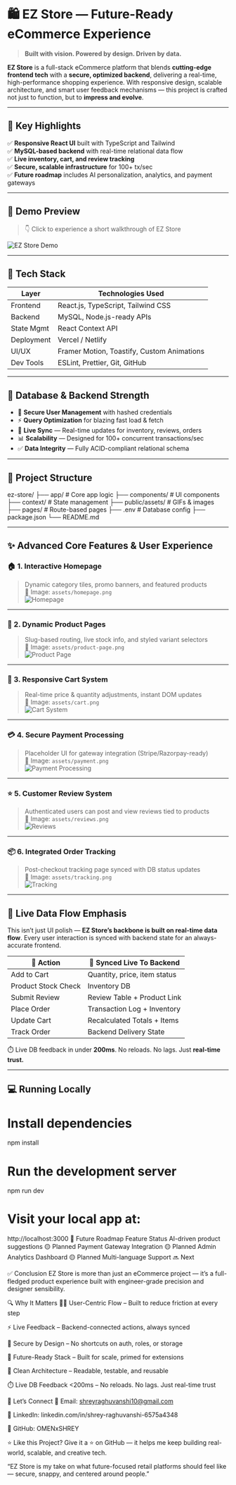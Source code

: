 # 🛍️ EZ Store — Future-Ready eCommerce Experience

> **Built with vision. Powered by design. Driven by data.**

**EZ Store** is a full-stack eCommerce platform that blends **cutting-edge frontend tech** with a **secure, optimized backend**, delivering a real-time, high-performance shopping experience. With responsive design, scalable architecture, and smart user feedback mechanisms — this project is crafted not just to function, but to **impress and evolve**.

---

## 🚀 Key Highlights

✅ **Responsive React UI** built with TypeScript and Tailwind  
✅ **MySQL-based backend** with real-time relational data flow  
✅ **Live inventory, cart, and review tracking**  
✅ **Secure, scalable infrastructure** for 100+ tx/sec  
✅ **Future roadmap** includes AI personalization, analytics, and payment gateways

---

## 🎥 Demo Preview

> 👇 Click to experience a short walkthrough of EZ Store

![EZ Store Demo](public/assets/demo.gif)

---

## 🧰 Tech Stack

| Layer         | Technologies Used                              |
|---------------|------------------------------------------------|
| Frontend      | React.js, TypeScript, Tailwind CSS             |
| Backend       | MySQL, Node.js-ready APIs                      |
| State Mgmt    | React Context API                              |
| Deployment    | Vercel / Netlify                               |
| UI/UX         | Framer Motion, Toastify, Custom Animations     |
| Dev Tools     | ESLint, Prettier, Git, GitHub                  |

---

## 🧱 Database & Backend Strength

- 🔐 **Secure User Management** with hashed credentials  
- ⚡ **Query Optimization** for blazing fast load & fetch  
- 🔄 **Live Sync** — Real-time updates for inventory, reviews, orders  
- 📊 **Scalability** — Designed for 100+ concurrent transactions/sec  
- ✅ **Data Integrity** — Fully ACID-compliant relational schema

---

## 📂 Project Structure

ez-store/
├── app/ # Core app logic
├── components/ # UI components
├── context/ # State management
├── public/assets/ # GIFs & images
├── pages/ # Route-based pages
├── .env # Database config
├── package.json
└── README.md


---

## ✨ Advanced Core Features & User Experience

### 🏠 1. Interactive Homepage  
> Dynamic category tiles, promo banners, and featured products  
📍 Image: `assets/homepage.png`  
![Homepage](public/assets/homepage.png)

---

### 🧾 2. Dynamic Product Pages  
> Slug-based routing, live stock info, and styled variant selectors  
📍 Image: `assets/product-page.png`  
![Product Page](public/assets/product-page.png)

---

### 🛒 3. Responsive Cart System  
> Real-time price & quantity adjustments, instant DOM updates  
📍 Image: `assets/cart.png`  
![Cart System](public/assets/cart.png)

---

### 💳 4. Secure Payment Processing  
> Placeholder UI for gateway integration (Stripe/Razorpay-ready)  
📍 Image: `assets/payment.png`  
![Payment Processing](public/assets/payment.png)

---

### ⭐ 5. Customer Review System  
> Authenticated users can post and view reviews tied to products  
📍 Image: `assets/reviews.png`  
![Reviews](public/assets/reviews.png)

---

### 📦 6. Integrated Order Tracking  
> Post-checkout tracking page synced with DB status updates  
📍 Image: `assets/tracking.png`  
![Tracking](public/assets/tracking.png)

---

## 🔄 Live Data Flow Emphasis

This isn’t just UI polish — **EZ Store’s backbone is built on real-time data flow**. Every user interaction is synced with backend state for an always-accurate frontend.

| 🔧 Action               | 🔁 Synced Live To Backend    |
|------------------------|------------------------------|
| Add to Cart            | Quantity, price, item status |
| Product Stock Check    | Inventory DB                 |
| Submit Review          | Review Table + Product Link  |
| Place Order            | Transaction Log + Inventory  |
| Update Cart            | Recalculated Totals + Items  |
| Track Order            | Backend Delivery State       |

⏱️ Live DB feedback in under **200ms**. No reloads. No lags. Just **real-time trust.**

---

## 💻 Running Locally

# Install dependencies
npm install

# Run the development server
npm run dev

# Visit your local app at:
http://localhost:3000
🔮 Future Roadmap
Feature	Status
AI-driven product suggestions	🟡 Planned
Payment Gateway Integration	🟡 Planned
Admin Analytics Dashboard	🟡 Planned
Multi-language Support	🔜 Next

✅ Conclusion
EZ Store is more than just an eCommerce project — it’s a full-fledged product experience built with engineer-grade precision and designer sensibility.

🔍 Why It Matters
🧍‍♂️ User-Centric Flow – Built to reduce friction at every step

⚡ Live Feedback – Backend-connected actions, always synced

🔐 Secure by Design – No shortcuts on auth, roles, or storage

🚀 Future-Ready Stack – Built for scale, primed for extensions

🧠 Clean Architecture – Readable, testable, and reusable

⏱️ Live DB Feedback <200ms – No reloads. No lags. Just real-time trust

🤝 Let’s Connect
📧 Email: shreyraghuvanshi10@gmail.com

🔗 LinkedIn: linkedin.com/in/shrey-raghuvanshi-6575a4348

🐙 GitHub: OMENxSHREY

⭐ Like this Project?
Give it a ⭐ on GitHub — it helps me keep building real-world, scalable, and creative tech.

“EZ Store is my take on what future-focused retail platforms should feel like — secure, snappy, and centered around people.”
